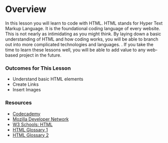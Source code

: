 Overview
===
In this lesson you will learn to code with HTML. HTML stands for Hyper Text Markup Language. It is the foundational coding language of every website. This is not nearly as intimidating as you might think. By laying down a basic understanding of HTML and how coding works, you will be able to branch out into more complicated technologies and languages. . If you take the time to learn these lessons well, you will be able to add value to any web-based project in the future.
###  Outcomes for This Lesson
  * Understand basic HTML elements
  * Create Links
  * Insert Images
  
### Resources
  * [Codecademy][1]
  * [Mozilla Developer Network][2]
  * [W3 Schools: HTML][3]
  * [HTML Glossary 1][4]
  * [HTML Glossary 2][5]

   [1]: http://www.codecademy.com/tracks/web
   [2]: https://developer.mozilla.org/en-US/ (Mozilla Developer Network)
   [3]: http://www.w3schools.com/html/
   [4]: http://www.codecademy.com/glossary/html
   [5]: http://www.w3schools.com/tags/

